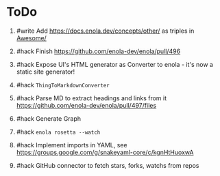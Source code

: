 # ToDo

1. #write Add <https://docs.enola.dev/concepts/other/> as triples in [Awesome/](awesome/)

1. #hack Finish https://github.com/enola-dev/enola/pull/496

1. #hack Expose UI's HTML generator as Converter to enola - it's now a static site generator!

1. #hack `ThingToMarkdownConverter`

1. #hack Parse MD to extract headings and links from it <https://github.com/enola-dev/enola/pull/497/files>

1. #hack Generate Graph

1. #hack `enola rosetta --watch`

1. #hack Implement imports in YAML, see https://groups.google.com/g/snakeyaml-core/c/kgnHtHuoxwA

1. #hack GitHub connector to fetch stars, forks, watchs from repos
